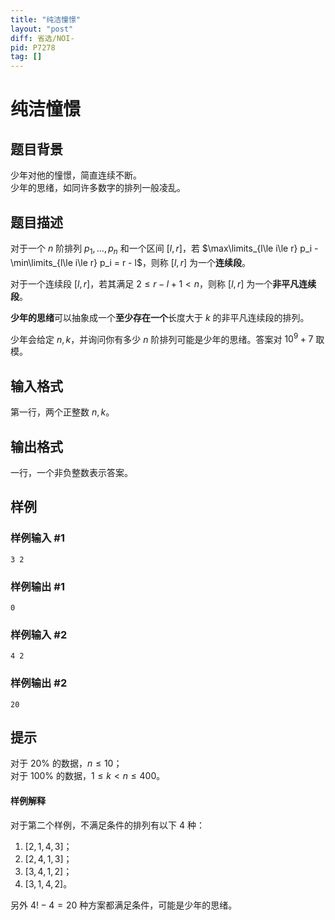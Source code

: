 ```yaml
---
title: "纯洁憧憬"
layout: "post"
diff: 省选/NOI-
pid: P7278
tag: []
---
```

# 纯洁憧憬
## 题目背景

少年对他的憧憬，简直连续不断。  
少年的思绪，如同许多数字的排列一般凌乱。
## 题目描述

对于一个 $n$ 阶排列 $p_1,\dots,p_n$ 和一个区间 $[l,r]$，若 $\max\limits_{l\le i\le r} p_i - \min\limits_{l\le i\le r} p_i = r - l$，则称 $[l,r]$ 为一个**连续段**。

对于一个连续段 $[l,r]$，若其满足 $2 \le r - l + 1 < n$，则称 $[l,r]$ 为一个**非平凡连续段**。

**少年的思绪**可以抽象成一个**至少存在一个**长度大于 $k$ 的非平凡连续段的排列。

少年会给定 $n,k$，并询问你有多少 $n$ 阶排列可能是少年的思绪。答案对 $10^9 + 7$ 取模。
## 输入格式

第一行，两个正整数 $n,k$。
## 输出格式

一行，一个非负整数表示答案。
## 样例

### 样例输入 #1
```
3 2
```
### 样例输出 #1
```
0
```
### 样例输入 #2
```
4 2
```
### 样例输出 #2
```
20
```
## 提示

对于 $20\%$ 的数据，$n \le 10$；  
对于 $100\%$ 的数据，$1 \le k < n \le 400$。

#### 样例解释

对于第二个样例，不满足条件的排列有以下 $4$ 种：
1. $[2,1,4,3]$；
1. $[2,4,1,3]$；
1. $[3,4,1,2]$；
1. $[3,1,4,2]$。

另外 $4!-4=20$ 种方案都满足条件，可能是少年的思绪。
